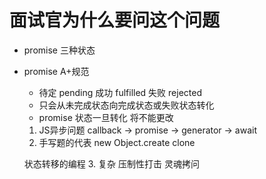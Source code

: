 # 面试官为什么要问这个问题
- promise 三种状态
- promise A+规范
   - 待定 pending      成功 fulfilled      失败  rejected
   - 只会从未完成状态向完成状态或失败状态转化
   - promise 状态一旦转化 将不能更改

  1. JS异步问题 callback -> promise -> generator -> await 
  2. 手写题的代表 new  Object.create clone

    状态转移的编程
    3. 复杂 压制性打击 灵魂拷问
